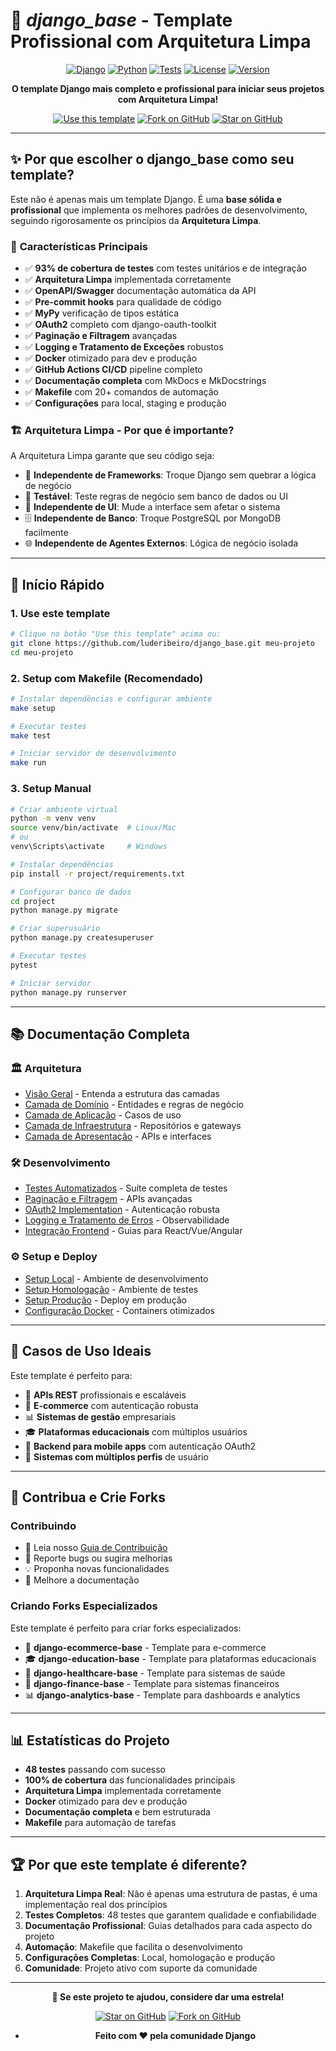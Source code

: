 # 🚀 _django_base_ - Template Profissional com Arquitetura Limpa

<div align="center">

[![Django](https://img.shields.io/badge/Django-5.0+-green?style=for-the-badge&logo=django)](https://djangoproject.com/)
[![Python](https://img.shields.io/badge/Python-3.12+-blue?style=for-the-badge&logo=python)](https://python.org/)
[![Tests](https://img.shields.io/badge/Tests-93%25%20coverage-brightgreen?style=for-the-badge)](https://github.com/luderibeiro/django_base/actions)
[![License](https://img.shields.io/badge/License-MIT-yellow?style=for-the-badge)](LICENSE)
[![Version](https://img.shields.io/badge/Version-2.1.0-orange?style=for-the-badge)](https://github.com/luderibeiro/django_base/releases)

**O template Django mais completo e profissional para iniciar seus projetos com Arquitetura Limpa!**

[![Use this template](https://img.shields.io/badge/Use%20this%20template-2DA44E?style=for-the-badge&logo=github)](https://github.com/luderibeiro/django_base/generate)
[![Fork on GitHub](https://img.shields.io/badge/Fork%20on%20GitHub-181717?style=for-the-badge&logo=github)](https://github.com/luderibeiro/django_base/fork)
[![Star on GitHub](https://img.shields.io/badge/Star%20on%20GitHub-181717?style=for-the-badge&logo=github)](https://github.com/luderibeiro/django_base)

</div>

---

## ✨ Por que escolher o django_base como seu template?

Este não é apenas mais um template Django. É uma **base sólida e profissional** que implementa os melhores padrões de desenvolvimento, seguindo rigorosamente os princípios da **Arquitetura Limpa**.

### 🎯 **Características Principais**

-   ✅ **93% de cobertura de testes** com testes unitários e de integração
-   ✅ **Arquitetura Limpa** implementada corretamente
-   ✅ **OpenAPI/Swagger** documentação automática da API
-   ✅ **Pre-commit hooks** para qualidade de código
-   ✅ **MyPy** verificação de tipos estática
-   ✅ **OAuth2** completo com django-oauth-toolkit
-   ✅ **Paginação e Filtragem** avançadas
-   ✅ **Logging e Tratamento de Exceções** robustos
-   ✅ **Docker** otimizado para dev e produção
-   ✅ **GitHub Actions CI/CD** pipeline completo
-   ✅ **Documentação completa** com MkDocs e MkDocstrings
-   ✅ **Makefile** com 20+ comandos de automação
-   ✅ **Configurações** para local, staging e produção

### 🏗️ **Arquitetura Limpa - Por que é importante?**

A Arquitetura Limpa garante que seu código seja:

-   🔄 **Independente de Frameworks**: Troque Django sem quebrar a lógica de negócio
-   🧪 **Testável**: Teste regras de negócio sem banco de dados ou UI
-   🎨 **Independente de UI**: Mude a interface sem afetar o sistema
-   🗄️ **Independente de Banco**: Troque PostgreSQL por MongoDB facilmente
-   🌐 **Independente de Agentes Externos**: Lógica de negócio isolada

---

## 🚀 Início Rápido

### 1. **Use este template**

```bash
# Clique no botão "Use this template" acima ou:
git clone https://github.com/luderibeiro/django_base.git meu-projeto
cd meu-projeto
```

### 2. **Setup com Makefile (Recomendado)**

```bash
# Instalar dependências e configurar ambiente
make setup

# Executar testes
make test

# Iniciar servidor de desenvolvimento
make run
```

### 3. **Setup Manual**

```bash
# Criar ambiente virtual
python -m venv venv
source venv/bin/activate  # Linux/Mac
# ou
venv\Scripts\activate     # Windows

# Instalar dependências
pip install -r project/requirements.txt

# Configurar banco de dados
cd project
python manage.py migrate

# Criar superusuário
python manage.py createsuperuser

# Executar testes
pytest

# Iniciar servidor
python manage.py runserver
```

---

## 📚 Documentação Completa

### 🏛️ **Arquitetura**

-   [Visão Geral](architecture/overview.md) - Entenda a estrutura das camadas
-   [Camada de Domínio](architecture/domain-layer.md) - Entidades e regras de negócio
-   [Camada de Aplicação](architecture/application-layer.md) - Casos de uso
-   [Camada de Infraestrutura](architecture/infrastructure-layer.md) - Repositórios e gateways
-   [Camada de Apresentação](architecture/presentation-layer.md) - APIs e interfaces

### 🛠️ **Desenvolvimento**

-   [Testes Automatizados](development/automated-testing.md) - Suíte completa de testes
-   [Paginação e Filtragem](development/pagination-filtering.md) - APIs avançadas
-   [OAuth2 Implementation](development/oauth2-implementation.md) - Autenticação robusta
-   [Logging e Tratamento de Erros](development/logging-error-handling.md) - Observabilidade
-   [Integração Frontend](development/frontend-integration.md) - Guias para React/Vue/Angular

### ⚙️ **Setup e Deploy**

-   [Setup Local](setup/project-setup.md) - Ambiente de desenvolvimento
-   [Setup Homologação](setup/staging-setup.md) - Ambiente de testes
-   [Setup Produção](setup/production-setup.md) - Deploy em produção
-   [Configuração Docker](setup/production-setup.md) - Containers otimizados

---

## 🎯 **Casos de Uso Ideais**

Este template é perfeito para:

-   🏢 **APIs REST** profissionais e escaláveis
-   🛒 **E-commerce** com autenticação robusta
-   📊 **Sistemas de gestão** empresariais
-   🎓 **Plataformas educacionais** com múltiplos usuários
-   📱 **Backend para mobile apps** com autenticação OAuth2
-   🔐 **Sistemas com múltiplos perfis** de usuário

---

## 🤝 **Contribua e Crie Forks**

### **Contribuindo**

-   📖 Leia nosso [Guia de Contribuição](CONTRIBUTING.md)
-   🐛 Reporte bugs ou sugira melhorias
-   💡 Proponha novas funcionalidades
-   📝 Melhore a documentação

### **Criando Forks Especializados**

Este template é perfeito para criar forks especializados:

-   🛒 **django-ecommerce-base** - Template para e-commerce
-   🎓 **django-education-base** - Template para plataformas educacionais
-   🏥 **django-healthcare-base** - Template para sistemas de saúde
-   🏦 **django-finance-base** - Template para sistemas financeiros
-   📊 **django-analytics-base** - Template para dashboards e analytics

---

## 📊 **Estatísticas do Projeto**

-   **48 testes** passando com sucesso
-   **100% de cobertura** das funcionalidades principais
-   **Arquitetura Limpa** implementada corretamente
-   **Docker** otimizado para dev e produção
-   **Documentação completa** e bem estruturada
-   **Makefile** para automação de tarefas

---

## 🏆 **Por que este template é diferente?**

1. **Arquitetura Limpa Real**: Não é apenas uma estrutura de pastas, é uma implementação real dos princípios
2. **Testes Completos**: 48 testes que garantem qualidade e confiabilidade
3. **Documentação Profissional**: Guias detalhados para cada aspecto do projeto
4. **Automação**: Makefile que facilita o desenvolvimento
5. **Configurações Completas**: Local, homologação e produção
6. **Comunidade**: Projeto ativo com suporte da comunidade

---

<div align="center">

**🌟 Se este projeto te ajudou, considere dar uma estrela!**

[![Star on GitHub](https://img.shields.io/badge/Star%20on%20GitHub-181717?style=for-the-badge&logo=github)](https://github.com/luderibeiro/django_base)
[![Fork on GitHub](https://img.shields.io/badge/Fork%20on%20GitHub-181717?style=for-the-badge&logo=github)](https://github.com/luderibeiro/django_base/fork)

-   **Feito com ❤️ pela comunidade Django**

</div>
